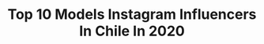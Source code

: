 ---
title: Top 10 Models Instagram Influencers In Chile In 2020
description: >-
  Find top models Instagram influencers in Chile in 2020. Most popular hashtags: #quedateencasa #cuarentena #tiktok #tbt.
platform: Instagram
profiles:
  - username: "javierawayne"
    fullname: >-
      W A Y N E 🦋
    location: "Chile"
    followers: 53245
    engagement: 1192
    commentsToLikes: 0.012198
    id: ckap9bxsbs18k0i78ttxf3w3n
    verified: false
    hashtags: "#lavarseparacuidarnos"
  - username: "vale_caballero"
    fullname: >-
      Vale Caballero
    location: "Chile"
    followers: 350531
    engagement: 660
    commentsToLikes: 0.007801
    id: ck5zyp425a9n80i14yja6llaq
    verified: true
    hashtags: "#tiktok, #fotograf, #contigotodoslosd, #delineadorplumonstudiolook"
  - username: "ingridaceiton"
    fullname: >-
      Ingrid Aceiton
    location: "Chile"
    followers: 710925
    engagement: 153
    commentsToLikes: 0.086940
    id: ck134zj7gyynt0i19rjngldb7
    verified: true
    hashtags: "#pmu, #cejas, #amor, #cuarentena2020"
  - username: "mattia_masanes"
    fullname: >-
      MATTIA BULLI
    location: "Chile"
    followers: 48066
    engagement: 678
    commentsToLikes: 0.019161
    id: ck0tx7u7ii5ex0i1900tpulvj
    verified: false
    hashtags: "#realism, #closeup, #eyes, #photooftheday"
  - username: "lisandrasilva"
    fullname: >-
      LISANDRA SILVA
    location: "Chile"
    followers: 1694999
    engagement: 426
    commentsToLikes: 0.010290
    id: ck134cotivt0j0i19hrj7qn98
    verified: true
    hashtags: "#diainternacionaldeladanza, #ubereatscl, #25, #quedateencasa"
  - username: "keverstar"
    fullname: >-
      KeverStar 🔝🖤
    location: "Chile"
    followers: 36486
    engagement: 267
    commentsToLikes: 0.064464
    id: ck6txs4xvzjci0j71fv0hfi9i
    verified: false
    hashtags: "#allnighter, #gimmebrow, #boiingcakeless, #browzings"
  - username: "simonamaass"
    fullname: >-
      Simona Maass
    location: "Chile"
    followers: 14540
    engagement: 536
    commentsToLikes: 0.043810
    id: ck6tzz17ucoka0j71cc3d7qvz
    verified: false
    hashtags: ""
  - username: "margotcorvalan"
    fullname: >-
      Margot Corvalan
    location: "Chile"
    followers: 76071
    engagement: 285
    commentsToLikes: 0.017659
    id: ck6u9niujyjq90j71hvdjt6p2
    verified: true
    hashtags: "#sunglasshutchile, #houseofsun"
  - username: "santiagocanepaa"
    fullname: >-
      Santiago Canepa 🇦🇷
    location: "Chile"
    followers: 6080
    engagement: 1042
    commentsToLikes: 0.016705
    id: ck6tzyt65cn7k0j71l99nb1tj
    verified: false
    hashtags: "#cuarentenamodoon, #vivamexicocabrones"
  - username: "criscanalsok"
    fullname: >-
      CRISTIAN CANALS
    location: "Chile"
    followers: 11684
    engagement: 515
    commentsToLikes: 0.059814
    id: ck5zsr4jkz1ec0i14brparpf3
    verified: false
    hashtags: "#barcopirata, #angeltourbrasil, #stayhome, #lollapalloza2020"
---